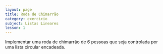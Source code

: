 ```yaml
---
layout: page
title: Roda de Chimarrão
category: exercicio
subject: Listas Lineares
lesson: 1
---
```


Implementar uma roda de chimarrão de 6 pessoas que seja controlada por uma lista circular encadeada.